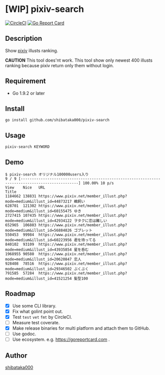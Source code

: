 # [WIP] pixiv-search

[![CircleCI](https://circleci.com/gh/shibataka000/pixiv-search.svg?style=shield)](https://circleci.com/gh/shibataka000/pixiv-search)
[![Go Report Card](https://goreportcard.com/badge/github.com/shibataka000/pixiv-search)](https://goreportcard.com/report/github.com/shibataka000/pixiv-search)

## Description
Show [pixiv](https://www.pixiv.net/) illusts ranking.

**CAUTION**
This tool does'nt work. This tool show only newest 400 illusts ranking because pixiv return only them without login.

## Requirement
- Go 1.9.2 or later

## Install
```
go install github.com/shibataka000/pixiv-search
```

## Usage
```
pixiv-search KEYWORD
```

## Demo
```
$ pixiv-search オリジナル100000users入り
9 / 9 [------------------------------------------------------------------------------------------------] 100.00% 10 p/s
View    Nice   URL                                                                    Title
1184662 138831 https://www.pixiv.net/member_illust.php?mode=medium&illust_id=44873217 鵜飼い
628701  121302 https://www.pixiv.net/member_illust.php?mode=medium&illust_id=60155475 ゆき
2727415 107435 https://www.pixiv.net/member_illust.php?mode=medium&illust_id=42934122 ヲタクに恋は難しい
652965  106803 https://www.pixiv.net/member_illust.php?mode=medium&illust_id=56884826 ゴブレット
550453  99984  https://www.pixiv.net/member_illust.php?mode=medium&illust_id=60223956 君を待ってる
840102  93109  https://www.pixiv.net/member_illust.php?mode=medium&illust_id=43935854 星を呑む
1968955 90580  https://www.pixiv.net/member_illust.php?mode=medium&illust_id=20620847 恋人
928408  78516  https://www.pixiv.net/member_illust.php?mode=medium&illust_id=29346502 ぶくぶく
791585  57284  https://www.pixiv.net/member_illust.php?mode=medium&illust_id=41521254 髪型100
```

## Roadmap
- [x] Use some CLI library.
- [x] Fix what golint point out.
- [x] Test `test` `vet` `fmt` by CircleCI.
- [ ] Measure test coverate.
- [x] Make release binaries for multi platform and attach them to GitHub.
- [ ] Use godoc.
- [ ] Use ecosystem. e.g. https://goreportcard.com .

## Author
[shibataka000](https://github.com/shibataka000)
